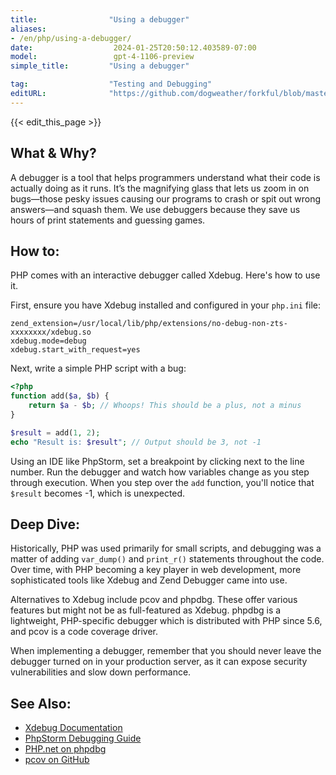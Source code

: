 ```yaml
---
title:                "Using a debugger"
aliases:
- /en/php/using-a-debugger/
date:                  2024-01-25T20:50:12.403589-07:00
model:                 gpt-4-1106-preview
simple_title:         "Using a debugger"

tag:                  "Testing and Debugging"
editURL:              "https://github.com/dogweather/forkful/blob/master/content/en/php/using-a-debugger.md"
---
```


{{< edit_this_page >}}

## What & Why?
A debugger is a tool that helps programmers understand what their code is actually doing as it runs. It’s the magnifying glass that lets us zoom in on bugs—those pesky issues causing our programs to crash or spit out wrong answers—and squash them. We use debuggers because they save us hours of print statements and guessing games.

## How to:
PHP comes with an interactive debugger called Xdebug. Here's how to use it. 

First, ensure you have Xdebug installed and configured in your `php.ini` file:

```
zend_extension=/usr/local/lib/php/extensions/no-debug-non-zts-xxxxxxxx/xdebug.so
xdebug.mode=debug
xdebug.start_with_request=yes
```

Next, write a simple PHP script with a bug:

```PHP
<?php
function add($a, $b) {
    return $a - $b; // Whoops! This should be a plus, not a minus
}

$result = add(1, 2);
echo "Result is: $result"; // Output should be 3, not -1
```

Using an IDE like PhpStorm, set a breakpoint by clicking next to the line number. Run the debugger and watch how variables change as you step through execution. When you step over the `add` function, you'll notice that `$result` becomes -1, which is unexpected.

## Deep Dive:
Historically, PHP was used primarily for small scripts, and debugging was a matter of adding `var_dump()` and `print_r()` statements throughout the code. Over time, with PHP becoming a key player in web development, more sophisticated tools like Xdebug and Zend Debugger came into use.

Alternatives to Xdebug include pcov and phpdbg. These offer various features but might not be as full-featured as Xdebug. phpdbg is a lightweight, PHP-specific debugger which is distributed with PHP since 5.6, and pcov is a code coverage driver.

When implementing a debugger, remember that you should never leave the debugger turned on in your production server, as it can expose security vulnerabilities and slow down performance.

## See Also:
- [Xdebug Documentation](https://xdebug.org/docs/)
- [PhpStorm Debugging Guide](https://www.jetbrains.com/help/phpstorm/debugging.html)
- [PHP.net on phpdbg](https://www.php.net/manual/en/book.phpdbg.php)
- [pcov on GitHub](https://github.com/krakjoe/pcov)
